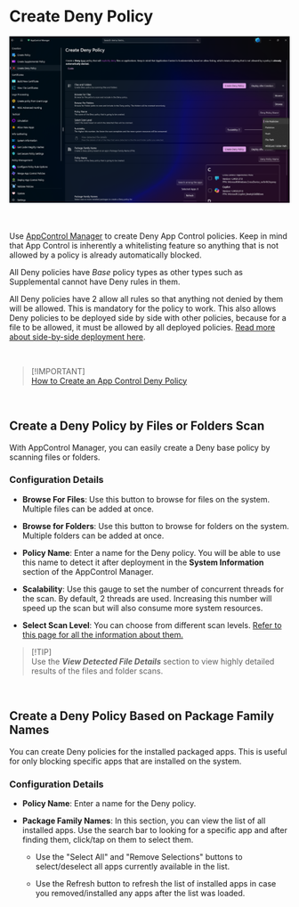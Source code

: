# Create Deny Policy

<div align="center">

<img src="https://raw.githubusercontent.com/HotCakeX/.github/refs/heads/main/Pictures/PNG%20and%20JPG/AppControl%20Manager%20page%20screenshots/Create%20Deny%20policy.png" alt="AppControl Manager Application's Create Deny Policy Page">

</div>

<br>

<br>

Use [AppControl Manager](https://github.com/HotCakeX/Harden-Windows-Security/wiki/AppControl-Manager) to create Deny App Control policies. Keep in mind that App Control is inherently a whitelisting feature so anything that is not allowed by a policy is already automatically blocked.

All Deny policies have _Base_ policy types as other types such as Supplemental cannot have Deny rules in them.

All Deny policies have 2 allow all rules so that anything not denied by them will be allowed. This is mandatory for the policy to work. This also allows Deny policies to be deployed side by side with other policies, because for a file to be allowed, it must be allowed by all deployed policies. [Read more about side-by-side deployment here](https://learn.microsoft.com/en-us/windows/security/application-security/application-control/app-control-for-business/design/deploy-multiple-appcontrol-policies).

<br>

> [!IMPORTANT]\
> [How to Create an App Control Deny Policy](https://github.com/HotCakeX/Harden-Windows-Security/wiki/How-to-Create-an-App-Control-Deny-Policy)

<br>

## Create a Deny Policy by Files or Folders Scan

With AppControl Manager, you can easily create a Deny base policy by scanning files or folders.

### Configuration Details

- **Browse For Files**: Use this button to browse for files on the system. Multiple files can be added at once.

- **Browse for Folders**: Use this button to browse for folders on the system. Multiple folders can be added at once.

- **Policy Name**: Enter a name for the Deny policy. You will be able to use this name to detect it after deployment in the **System Information** section of the AppControl Manager.

- **Scalability**: Use this gauge to set the number of concurrent threads for the scan. By default, 2 threads are used. Increasing this number will speed up the scan but will also consume more system resources.

- **Select Scan Level**: You can choose from different scan levels. [Refer to this page for all the information about them.](https://github.com/HotCakeX/Harden-Windows-Security/wiki/WDAC-Rule-Levels-Comparison-and-Guide)

> [!TIP]\
> Use the _**View Detected File Details**_ section to view highly detailed results of the files and folder scans.

<br>

## Create a Deny Policy Based on Package Family Names

You can create Deny policies for the installed packaged apps. This is useful for only blocking specific apps that are installed on the system.

### Configuration Details

- **Policy Name**: Enter a name for the Deny policy.

- **Package Family Names**: In this section, you can view the list of all installed apps. Use the search bar to looking for a specific app and after finding them, click/tap on them to select them.

  - Use the "Select All" and "Remove Selections" buttons to select/deselect all apps currently available in the list.

  - Use the Refresh button to refresh the list of installed apps in case you removed/installed any apps after the list was loaded.

<br>
